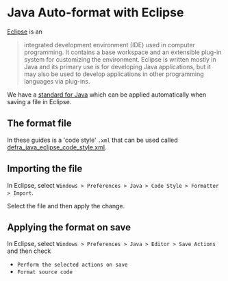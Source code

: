 # Java Auto-format with Eclipse

[Eclipse](https://en.wikipedia.org/wiki/Eclipse_(software)) is an

> integrated development environment (IDE) used in computer programming. It contains a base workspace and an extensible plug-in system for customizing the environment. Eclipse is written mostly in Java and its primary use is for developing Java applications, but it may also be used to develop applications in other programming languages via plug-ins.

We have a [standard for Java](/standards/java_coding_standards.md) which can be applied automatically when saving a file in Eclipse.

## The format file

In these guides is a 'code style' `.xml` that can be used called [defra_java_eclipse_code_style.xml](defra_java_eclipse_code_style.xml).

## Importing the file

In Eclipse, select `Windows > Preferences > Java > Code Style > Formatter > Import`.

Select the file and then apply the change.

## Applying the format on save

In Eclipse, select `Windows > Preferences > Java > Editor > Save Actions` and then check

- `Perform the selected actions on save`
- `Format source code`
